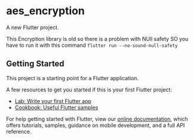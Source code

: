 # aes_encryption

A new Flutter project.

This Encryption library is old so there is a problem with NUll safety
SO you have to run it with this command
``
flutter run --no-sound-null-safety
``

## Getting Started

This project is a starting point for a Flutter application.

A few resources to get you started if this is your first Flutter project:

- [Lab: Write your first Flutter app](https://flutter.dev/docs/get-started/codelab)
- [Cookbook: Useful Flutter samples](https://flutter.dev/docs/cookbook)

For help getting started with Flutter, view our
[online documentation](https://flutter.dev/docs), which offers tutorials,
samples, guidance on mobile development, and a full API reference.
